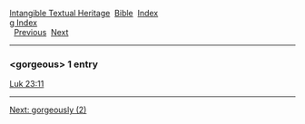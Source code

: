 [Intangible Textual Heritage](../../index)  [Bible](../index) 
[Index](index)   
[g Index](_g_)  
  [Previous](c04867)  [Next](c04869) 

------------------------------------------------------------------------

### &lt;gorgeous&gt; 1 entry

[Luk 23:11](../kjv/luk023.htm#011)  

------------------------------------------------------------------------

[Next: gorgeously (2)](c04869)
